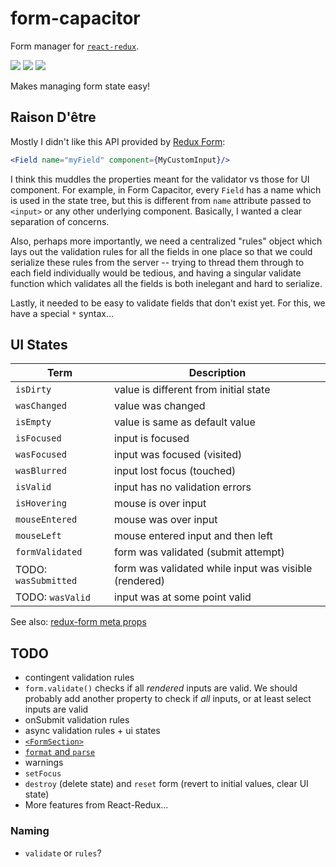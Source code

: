 # form-capacitor

Form manager for [`react-redux`](https://github.com/reactjs/react-redux).

![](https://s3.amazonaws.com/uploads.hipchat.com/130443/945927/rP81ozgpaihR9mF/react50.png) ![](https://s3.amazonaws.com/uploads.hipchat.com/130443/945927/XSrFE1EK3z71LYM/redux50.png) ![](https://s3.amazonaws.com/uploads.hipchat.com/130443/945927/4Ujn4kIq6KP5ZES/flux50.png)

Makes managing form state easy!

## Raison D'être

Mostly I didn't like this API provided by [Redux Form](http://redux-form.com/6.4.3/docs/api/Field.md/):

```jsx
<Field name="myField" component={MyCustomInput}/>
```

I think this muddles the properties meant for the validator vs those for UI component. For example, in Form Capacitor, every `Field` has a name which is used in the state tree, but this is different from `name` attribute passed to `<input>` or any other underlying component. Basically, I wanted a clear separation of concerns.

Also, perhaps more importantly, we need a centralized "rules" object which lays out the validation rules for all the fields in one place so that we could serialize these rules from the server -- trying to thread them through to each field individually would be tedious, and having a singular validate function which validates all the fields is both inelegant and hard to serialize.

Lastly, it needed to be easy to validate fields that don't exist yet. For this, we have a special `*` syntax...

## UI States

| Term           | Description                        |
| -------------- | ---------------------------------- |
| `isDirty`      | value is different from initial state |
| `wasChanged`   | value was changed |
| `isEmpty`      | value is same as default value |
| `isFocused`    | input is focused |
| `wasFocused`   |  input was focused (visited) |
| `wasBlurred`   | input lost focus (touched) |
| `isValid`      | input has no validation errors |
| `isHovering`   | mouse is over input |
| `mouseEntered` | mouse was over input |
| `mouseLeft`    | mouse entered input and then left |
| `formValidated` | form was validated (submit attempt) |
| TODO: `wasSubmitted` | form was validated while input was visible (rendered) |
| TODO: `wasValid`     | input was at some point valid |

See also: [redux-form meta props](http://redux-form.com/6.4.3/docs/api/Field.md/#usage)

## TODO

- contingent validation rules
- `form.validate()` checks if all *rendered* inputs are valid. We should probably
add another property to check if *all* inputs, or at least select inputs are valid
- onSubmit validation rules
- async validation rules + ui states
- [`<FormSection>`](http://redux-form.com/6.4.3/docs/api/FormSection.md/)
- [`format` and `parse`](http://redux-form.com/6.4.3/docs/ValueLifecycle.md/)
- warnings
- `setFocus`
- `destroy` (delete state) and `reset` form (revert to initial values, clear UI state)
- More features from React-Redux...

### Naming

- `validate` or `rules`?